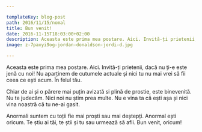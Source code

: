 ```yaml
---

templateKey: blog-post
path: 2016/11/15/nomal
title: Bun venit!
date: 2016-11-15T18:03:00+02:00
description: Aceasta este prima mea postare. Aici. Invită-ți prietenii, dacă nu ți-e este jenă cu noi! Nu aparținem de cutumele actuale și nici tu nu mai vrei să fii ceea ce ești acum. În felul tă
image: z-7paxyi9og-jordan-donaldson-jordi-d.jpg

---
```

Aceasta este prima mea postare. Aici.
Invită-ți prietenii, dacă nu ți-e este jenă cu noi!
Nu aparținem de cutumele actuale și nici tu nu mai vrei să fii ceea ce ești acum. În felul tău.

Chiar de ai și o părere mai puțin avizată si plină de prostie, este binevenită. Nu te judecăm. Nici noi nu știm prea multe. Nu e vina ta că ești așa și nici vina noastră că tu ne-ai gasit.

Anormali suntem cu toții fie mai proști sau mai deștepți.
Anormal ești oricum. Te știu ai tăi, te știi și tu sau urmează să afli.
Bun venit, oricum!

